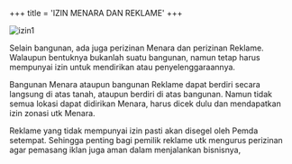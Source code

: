+++
title = 'IZIN MENARA DAN REKLAME'
+++

![izin1](/hugopembangunan/images/IZIN-MENARA-1-1.jpg)

Selain bangunan, ada juga perizinan Menara dan perizinan Reklame. Walaupun bentuknya bukanlah suatu bangunan, namun tetap harus mempunyai izin untuk mendirikan atau penyelenggaraannya.

Bangunan Menara ataupun bangunan Reklame dapat berdiri secara langsung di atas tanah, ataupun berdiri di atas bangunan. Namun tidak semua lokasi dapat didirikan Menara, harus dicek dulu dan mendapatkan izin zonasi utk Menara.

Reklame yang tidak mempunyai izin pasti akan disegel oleh Pemda setempat. Sehingga penting bagi pemilik reklame utk mengurus perizinan agar pemasang iklan juga aman dalam menjalankan bisnisnya,